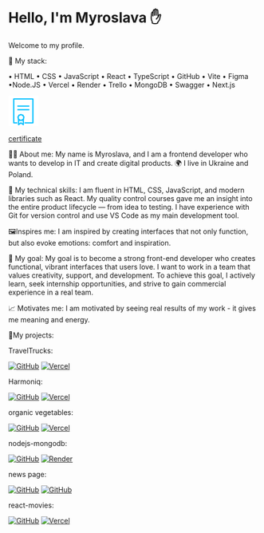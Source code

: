 # Hello, I'm Myroslava ✋

Welcome to my profile.

🧰 My stack:

• HTML • CSS • JavaScript • React • TypeScript • GitHub • Vite • Figma •Node.JS • Vercel
• Render • Trello • MongoDB • Swagger • Next.js 

![image](img/image.png)

[certificate](img/Certificate.pdf)

👩‍💻 About me:
My name is Myroslava, and I am a frontend developer who wants to develop in IT and create digital products.
🌍 I live in Ukraine and Poland.

🔧 My technical skills:
I am fluent in HTML, CSS, JavaScript, and modern libraries such as React. My quality control courses gave me an insight into the entire product lifecycle — from idea to testing. I have experience with Git for version control and use VS Code as my main development tool.

🖼️Inspires me:
I am inspired by creating interfaces that not only function, but also evoke emotions: comfort and inspiration.

🎯 My goal:
My goal is to become a strong front-end developer who creates functional, vibrant interfaces that users love. I want to work in a team that values ​​creativity, support, and development. To achieve this goal, I actively learn, seek internship opportunities, and strive to gain commercial experience in a real team.

📈 Motivates me:
I am motivated by seeing real results of my work - it gives me meaning and energy.

🧩My projects:

TravelTrucks:

[![GitHub](https://img.shields.io/badge/GitHub-000?logo=github&logoColor=white)](https://github.com/Myrosya-fsd/TravelTrucks)
[![Vercel](https://img.shields.io/badge/Vercel-000?logo=vercel&logoColor=white)](https://travel-trucks-beige-tau.vercel.app/)

Harmoniq: 

[![GitHub](https://img.shields.io/badge/GitHub-000?logo=github&logoColor=white)](https://github.com/Myrosya-fsd/Harmoniq)
[![Vercel](https://img.shields.io/badge/Vercel-000?logo=vercel&logoColor=white)](https://mindflow-frontend.vercel.app/)

organic vegetables:

[![GitHub](https://img.shields.io/badge/GitHub-000?logo=github&logoColor=white)](https://github.com/Myrosya-fsd/organic_vegetables)
[![Vercel](https://img.shields.io/badge/Vercel-000?logo=vercel&logoColor=white)](https://myrosya-fsd.github.io/organic_vegetables/)

nodejs-mongodb:

[![GitHub](https://img.shields.io/badge/GitHub-000?logo=github&logoColor=white)](https://github.com/Myrosya-fsd/nodejs-mongodb)
[![Render](https://img.shields.io/badge/Render-46E3B7?logo=render&logoColor=white)](https://nodejs-mongodb-gyru.onrender.com/)

news page:

[![GitHub](https://img.shields.io/badge/GitHub-000?logo=github&logoColor=white)](https://github.com/Myrosya-fsd/news_page)
[![GitHub](https://img.shields.io/badge/GitHub-000?logo=github&logoColor=white)](https://myrosya-fsd.github.io/news_page/)

react-movies:

[![GitHub](https://img.shields.io/badge/GitHub-000?logo=github&logoColor=white)](https://github.com/Myrosya-fsd/03-react-movies)
[![Vercel](https://img.shields.io/badge/Vercel-000?logo=vercel&logoColor=white)](https://03-react-movies-puce-three.vercel.app/)
